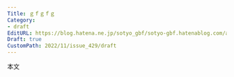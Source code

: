 ```yaml
---
Title: ｇｆｇｆｇ
Category:
- draft
EditURL: https://blog.hatena.ne.jp/sotyo_gbf/sotyo-gbf.hatenablog.com/atom/entry/4207112889940515021
Draft: true
CustomPath: 2022/11/issue_429/draft
---
```


本文
